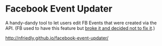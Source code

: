 Facebook Event Updater
======================

A handy-dandy tool to let users edit FB Events that were created via the API. (FB used to have this feature but <a href="https://developers.facebook.com/bugs/494984083903743">broke it and decided not to fix it</a>.)

http://nfriedly.github.io/facebook-event-updater/